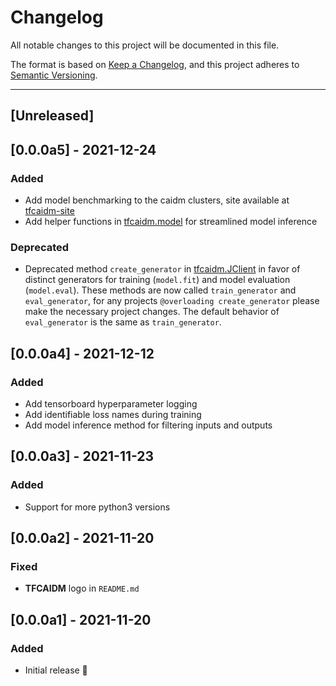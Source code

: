 # Changelog

All notable changes to this project will be documented in this file.

The format is based on [Keep a Changelog](https://keepachangelog.com/en/1.0.0/),
and this project adheres to [Semantic Versioning](https://semver.org/spec/v2.0.0.html).

---

## [Unreleased]

## [0.0.0a5] - 2021-12-24

### Added

- Add model benchmarking to the caidm clusters, site available at [tfcaidm-site](https://brandhsu.github.io/tfcaidm-site/)
- Add helper functions in [tfcaidm.model](https://github.com/Brandhsu/tfcaidm/blob/master/tfcaidm/models/model.py) for streamlined model inference

### Deprecated

- Deprecated method `create_generator` in [tfcaidm.JClient](https://github.com/Brandhsu/tfcaidm/blob/master/tfcaidm/data/jclient.py) in favor of distinct generators for training (`model.fit`) and model evaluation (`model.eval`). These methods are now called `train_generator` and `eval_generator`, for any projects `@overloading create_generator` please make the necessary project changes. The default behavior of `eval_generator` is the same as `train_generator`.

## [0.0.0a4] - 2021-12-12

### Added

- Add tensorboard hyperparameter logging
- Add identifiable loss names during training
- Add model inference method for filtering inputs and outputs

## [0.0.0a3] - 2021-11-23

### Added

- Support for more python3 versions

## [0.0.0a2] - 2021-11-20

### Fixed

- **TFCAIDM** logo in `README.md`

## [0.0.0a1] - 2021-11-20

### Added

- Initial release 🎉
